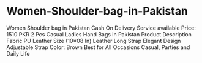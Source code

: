 # Women-Shoulder-bag-in-Pakistan
Women Shoulder bag in Pakistan Cash On Delivery Service available Price: 1510 PKR 2 Pcs Casual Ladies Hand Bags in Pakistan Product Description Fabric PU Leather Size (10×08 In) Leather Long Strap Elegant Design Adjustable Strap Color: Brown Best for All Occasions Casual, Parties and Daily Life
